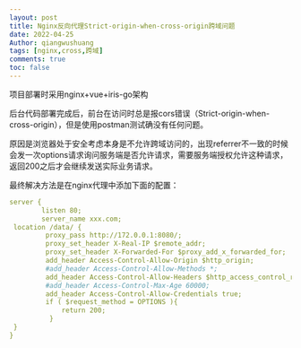 ```yaml
---
layout: post
title: Nginx反向代理Strict-origin-when-cross-origin跨域问题
date: 2022-04-25
Author: qiangwushuang 
tags: [nginx,cross,跨域]
comments: true
toc: false
---
```


项目部署时采用nginx+vue+iris-go架构  

后台代码部署完成后，前台在访问时总是报cors错误（Strict-origin-when-cross-origin），但是使用postman测试确没有任何问题。  

原因是浏览器处于安全考虑本身是不允许跨域访问的，出现referrer不一致的时候会发一次options请求询问服务端是否允许请求，需要服务端授权允许这种请求，返回200之后才会继续发送实际业务请求。

最终解决方法是在nginx代理中添加下面的配置：
```yml
server {
        listen 80;
        server_name xxx.com;
 location /data/ {
         proxy_pass http://172.0.0.1:8080/;
         proxy_set_header X-Real-IP $remote_addr;
         proxy_set_header X-Forwarded-For $proxy_add_x_forwarded_for;
         add_header Access-Control-Allow-Origin $http_origin;
         #add_header Access-Control-Allow-Methods *;
         add_header Access-Control-Allow-Headers $http_access_control_request_headers;
         #add_header Access-Control-Max-Age 60000;
         add_header Access-Control-Allow-Credentials true;
         if ( $request_method = OPTIONS ){
             return 200;
          }
 }
}
```
